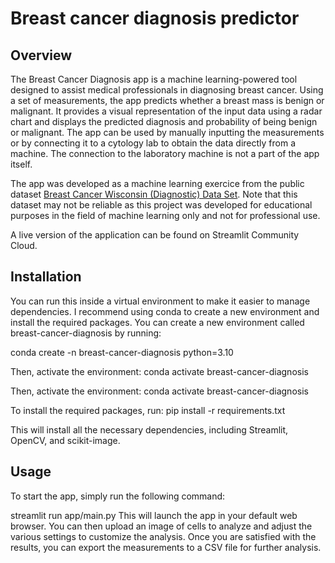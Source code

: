 # Breast cancer diagnosis predictor
## Overview
The Breast Cancer Diagnosis app is a machine learning-powered tool designed to assist medical professionals in diagnosing breast cancer. Using a set of measurements, the app predicts whether a breast mass is benign or malignant. It provides a visual representation of the input data using a radar chart and displays the predicted diagnosis and probability of being benign or malignant. The app can be used by manually inputting the measurements or by connecting it to a cytology lab to obtain the data directly from a machine. The connection to the laboratory machine is not a part of the app itself.

The app was developed as a machine learning exercice from the public dataset [Breast Cancer Wisconsin (Diagnostic) Data Set](https://www.kaggle.com/datasets/uciml/breast-cancer-wisconsin-data). Note that this dataset may not be reliable as this project was developed for educational purposes in the field of machine learning only and not for professional use.

A live version of the application can be found on Streamlit Community Cloud.

## Installation
You can run this inside a virtual environment to make it easier to manage dependencies. I recommend using conda to create a new environment and install the required packages. You can create a new environment 
called breast-cancer-diagnosis by running:

conda create -n breast-cancer-diagnosis python=3.10 

Then, activate the environment:
conda activate breast-cancer-diagnosis

Then, activate the environment:
conda activate breast-cancer-diagnosis

To install the required packages, run:
pip install -r requirements.txt

This will install all the necessary dependencies, including Streamlit, OpenCV, and scikit-image.

## Usage
To start the app, simply run the following command:

streamlit run app/main.py
This will launch the app in your default web browser. You can then upload an image of cells to analyze and adjust the various settings to customize the analysis. Once you are satisfied with the results, you can export the measurements to a CSV file for further analysis.
